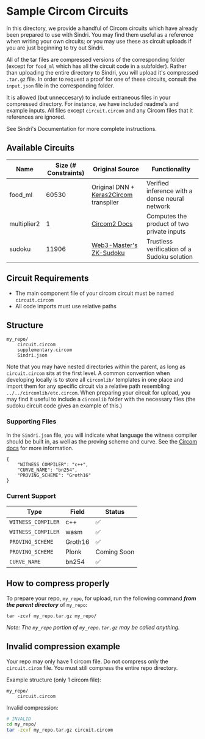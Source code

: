 # Sample Circom Circuits

In this directory, we provide a handful of Circom circuits which have already been prepared to use with Sindri.  You may find them useful as a reference when writing your own circuits; or you may use these as circuit uploads if you are just beginning to try out Sindri.

All of the tar files are compressed versions of the corresponding folder (except for `food_ml` which has all the circuit code in a subfolder).  Rather than uploading the entire directory to Sindri, you will upload it's compressed `.tar.gz` file.  In order to request a proof for one of these circuits, consult the `input.json` file in the corresponding folder.  

It is allowed (but unneccesary) to include extraneous files in your compressed directory.  For instance, we have included readme's and example inputs.  All files except `circuit.circom` and any Circom files that it references are ignored.

See Sindri's Documentation for more complete instructions. 

## Available Circuits

| Name | Size (# Constraints) | Original Source | Functionality | 
| - | - | - | - | 
| food_ml     | 60530 | Original DNN + [Keras2Circom](https://github.com/socathie/keras2circom) transpiler | Verified inference with a dense neural network |
| multiplier2 | 1 | [Circom2 Docs](https://docs.circom.io/getting-started/writing-circuits/)| Computes the product of two private inputs| 
| sudoku      | 11906 | [Web3-Master's ZK-Sudoku](https://github.com/web3-master/zksnark-sudoku)| Trustless verification of a Sudoku solution |


## Circuit Requirements
- The main component file of your circom circuit must be named `circuit.circom`
- All code imports must use relative paths

## Structure
```
my_repo/
    circuit.circom
    supplementary.circom
    Sindri.json
```
Note that you may have nested directories within the parent, as long as `circuit.circom` sits at the first level.  A common convention when developing locally is to store all `circomlib/` templates in one place and import them for any specific circuit via a relative path resembling `../../circomlib/etc.circom`.  When preparing your circuit for upload, you may find it useful to include a `circomlib` folder with the necessary files (the sudoku circuit code gives an example of this.)

### Supporting Files
In the `Sindri.json` file, you will indicate what language the witness compiler should be built in, as well as the proving scheme and curve.  See the [Circom docs](https://docs.circom.io/getting-started/computing-the-witness/#the-witness-file) for more information.
```
{
    "WITNESS_COMPILER": "c++",
    "CURVE_NAME": "bn254",
    "PROVING_SCHEME": "Groth16"
}
```

### Current Support

| Type | Field | Status |
| ----------- | ----------- | --- |
| `WITNESS_COMPILER` | c++ | ✅ | 
| `WITNESS_COMPILER` | wasm | ✅ | 
| `PROVING_SCHEME` | Groth16 | ✅ | 
| `PROVING_SCHEME` | Plonk | Coming Soon | 
| `CURVE_NAME` | bn254 | ✅ | 

## How to compress properly
To prepare your repo, `my_repo`, for upload, run the following command ***from the parent directory*** of `my_repo`:
```
tar -zcvf my_repo.tar.gz my_repo/
```
*Note: The `my_repo` portion of `my_repo.tar.gz` may be called anything.*

## Invalid compression example
Your repo may only have 1 circom file. Do not compress only the `circuit.cirom` file. You must still compress the entire repo directory.

Example structure (only 1 circom file):
```
my_repo/
    circuit.circom
```

Invalid compression:
```bash
# INVALID
cd my_repo/
tar -zcvf my_repo.tar.gz circuit.circom
```
